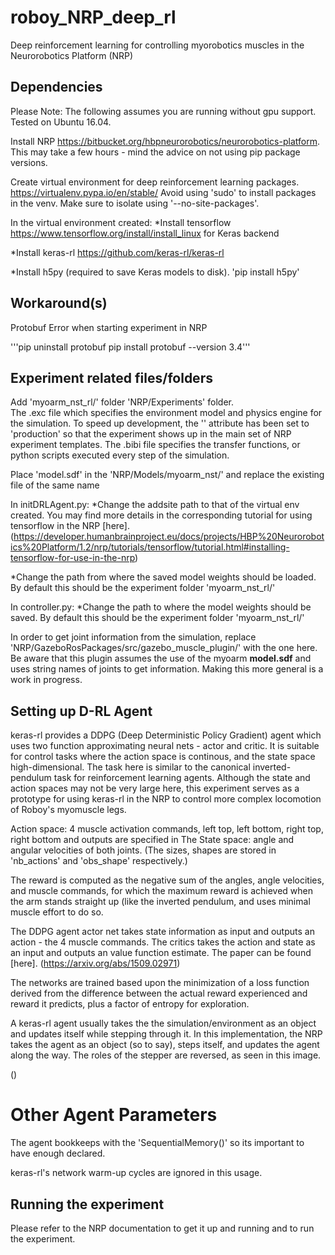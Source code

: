 # roboy_NRP_deep_rl
Deep reinforcement learning for controlling myorobotics muscles in the Neurorobotics Platform (NRP)

## Dependencies

Please Note: The following assumes you are running without gpu support. 
Tested on Ubuntu 16.04.

Install NRP https://bitbucket.org/hbpneurorobotics/neurorobotics-platform.
This may take a few hours - mind the advice on not using pip package versions.

Create virtual environment for deep reinforcement learning packages. https://virtualenv.pypa.io/en/stable/ 
Avoid using 'sudo' to install packages in the venv.
Make sure to isolate using '--no-site-packages'.

In the virtual environment created:
  *Install tensorflow https://www.tensorflow.org/install/install_linux for Keras backend

  *Install keras-rl https://github.com/keras-rl/keras-rl

  *Install h5py (required to save Keras models to disk).
  'pip install h5py'

## Workaround(s) 

Protobuf Error when starting experiment in NRP

'''pip uninstall protobuf 
pip install protobuf --version 3.4'''


## Experiment related files/folders

Add 'myoarm_nst_rl/' folder 'NRP/Experiments' folder.  
The .exc file which specifies the environment model and physics engine for the simulation.  To speed up development, the '<maturity>' attribute has been set to 'production' so that the experiment shows up in the main set of NRP experiment templates.
The .bibi file specifies the transfer functions, or python scripts executed every step of the simulation.

Place 'model.sdf' in the 'NRP/Models/myoarm_nst/' and replace the existing file of the same name

In initDRLAgent.py:
  *Change the addsite path to that of the virtual env created. You may find more details in the corresponding tutorial for using tensorflow in the NRP [here].(https://developer.humanbrainproject.eu/docs/projects/HBP%20Neurorobotics%20Platform/1.2/nrp/tutorials/tensorflow/tutorial.html#installing-tensorflow-for-use-in-the-nrp)

  *Change the path from where the saved model weights should be loaded. By default this should be the experiment folder 'myoarm_nst_rl/'

In controller.py:
  *Change the path to where the model weights should be saved.  By default this should be the experiment folder 'myoarm_nst_rl/'

In order to get joint information from the simulation, replace 'NRP/GazeboRosPackages/src/gazebo_muscle_plugin/' with the one here. Be aware that this plugin assumes the use of the myoarm **model.sdf** and uses string names of joints to get information. Making this more general is a work in progress.


## Setting up D-RL Agent
 
keras-rl provides a DDPG (Deep Deterministic Policy Gradient) agent which uses two function approximating neural nets - actor and critic.  It is suitable for control tasks where the action space is continous, and the state space high-dimensional. The task here is similar to the canonical inverted-pendulum task for reinforcement learning agents. Although the state and action spaces may not be very large here, this experiment serves as a prototype for using keras-rl in the NRP to control more complex locomotion of Roboy's myomuscle legs.   

Action space: 4 muscle activation commands, left top, left bottom, right top, right bottom and outputs are specified in The State space: angle and angular velocities of both joints.
(The sizes, shapes are stored in 'nb_actions' and 'obs_shape' respectively.) 

The reward is computed as the negative sum of the angles, angle velocities, and muscle commands, for which the maximum reward is achieved when the arm stands straight up (like the inverted pendulum, and uses minimal muscle effort to do so.  

The DDPG agent actor net takes state information as input and outputs an action - the 4 muscle commands. The critics takes the action and state as an input and outputs an value function estimate.  The paper can be found [here]. (https://arxiv.org/abs/1509.02971)

The networks are trained based upon the minimization of a loss function derived from the difference between the actual reward experienced and reward it predicts, plus a factor of entropy for exploration.

A keras-rl agent usually takes the the simulation/environment as an object and updates itself while stepping through it.  In this implementation, the NRP takes the agent as an object (so to say), steps itself, and updates the agent along the way.  The roles of the stepper are reversed, as seen in this image.  

()


# Other Agent Parameters
The agent bookkeeps with the 'SequentialMemory()' so its important to have enough declared.  

keras-rl's network warm-up cycles are ignored in this usage.


## Running the experiment 
Please refer to the NRP documentation to get it up and running and to run the experiment.  
